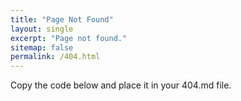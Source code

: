 ```yaml
---
title: "Page Not Found"
layout: single
excerpt: "Page not found."
sitemap: false
permalink: /404.html
---
```


Copy the code below and place it in your 404.md file.

<script type="text/javascript">
  var GOOG_FIXURL_LANG = 'en';
  var GOOG_FIXURL_SITE = '{{ site.url }}'
</script>
<script type="text/javascript"
  src="//linkhelp.clients.google.com/tbproxy/lh/wm/fixurl.js">
</script>